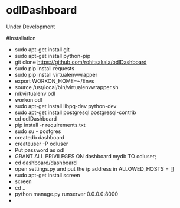 # odlDashboard
Under Development

#Installation
- sudo apt-get install git
- sudo apt-get install python-pip
- git clone https://github.com/rohitsakala/odlDashboard
- sudo pip install requests
- sudo pip install virtualenvwrapper
- export WORKON_HOME=~/Envs
- source /usr/local/bin/virtualenvwrapper.sh
- mkvirtualenv odl
- workon odl
- sudo apt-get install libpq-dev python-dev
- sudo apt-get install postgresql postgresql-contrib
- cd odlDashboard
- pip install -r requirements.txt
- sudo su - postgres
- createdb dashboard
- createuser -P odluser
- Put password as odl
- GRANT ALL PRIVILEGES ON dashboard mydb TO odluser;
- cd dashboard/dashboard
- open settings.py and put the ip address in ALLOWED_HOSTS = []
- sudo apt-get install screen
- screen
- cd ..
- python manage.py runserver 0.0.0.0:8000
- 
